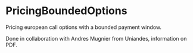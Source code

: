 # PricingBoundedOptions
Pricing european call options with a bounded payment window.

Done in collaboration with Andres Mugnier from Uniandes, information on PDF.
